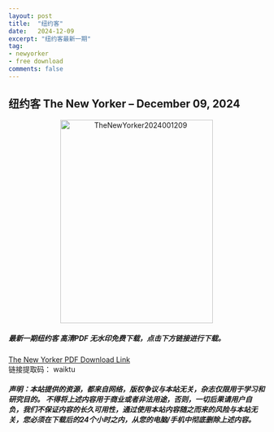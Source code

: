 ```yaml
---
layout: post
title:  "纽约客"
date:   2024-12-09
excerpt: "纽约客最新一期"
tag:
- newyorker 
- free download
comments: false
---
```


## 纽约客 The New Yorker – December 09, 2024

<div align="center">
<img src="https://i.postimg.cc/44D6x7fn/The-New-Yorker-2024-12-09-00.png" alt="TheNewYorker2024001209" border="0" width = 300 height = 400 /> 
</div>


 <h5>最新一期纽约客 高清PDF 无水印免费下载，点击下方链接进行下载。 </h5>
 
<a href="https://wwfh.lanzout.com/ieNQM2hneada">The New Yorker PDF Download Link</a>  
<br/>
链接提取码： waiktu
 
##### 声明：本站提供的资源，都来自网络，版权争议与本站无关，杂志仅限用于学习和研究目的。 不得将上述内容用于商业或者非法用途，否则，一切后果请用户自负，我们不保证内容的长久可用性，通过使用本站内容随之而来的风险与本站无关，您必须在下载后的24个小时之内，从您的电脑/手机中彻底删除上述内容。
